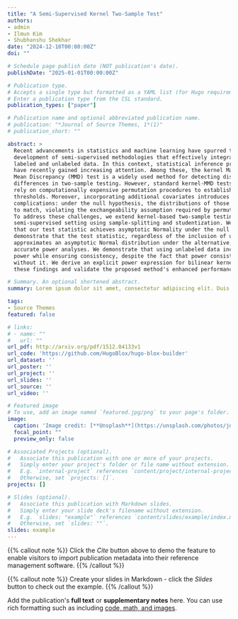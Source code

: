 ```yaml
---
title: "A Semi-Supervised Kernel Two-Sample Test"
authors:
- admin
- Ilmun Kim
- Shubhanshu Shekhar
date: "2024-12-10T00:00:00Z"
doi: ""

# Schedule page publish date (NOT publication's date).
publishDate: "2025-01-01T00:00:00Z"

# Publication type.
# Accepts a single type but formatted as a YAML list (for Hugo requirements).
# Enter a publication type from the CSL standard.
publication_types: ["paper"]

# Publication name and optional abbreviated publication name.
# publication: "*Journal of Source Themes, 1*(1)"
# publication_short: ""

abstract: >
  Recent advancements in statistics and machine learning have spurred the 
  development of semi-supervised methodologies that effectively integrate both 
  labeled and unlabeled data. In this context, statistical inference problems 
  have recently gained increasing attention. Among these, the kernel Maximum 
  Mean Discrepancy (MMD) test is a widely used method for detecting distributional 
  differences in two-sample testing. However, standard kernel-MMD tests typically 
  rely on computationally expensive permutation procedures to establish rejection 
  thresholds. Moreover, incorporating additional covariates introduces further 
  complications: under the null hypothesis, the distributions of those do not need 
  to match, violating the exchangeability assumption required by permutation tests. 
  To address these challenges, we extend kernel-based two-sample testing to a 
  semi-supervised setting using sample-splitting and studentization. We establish 
  that our test statistic achieves asymptotic Normality under the null. We further 
  demonstrate that the test statistic, regardless of the inclusion of unlabeled data, 
  approximates an asymptotic Normal distribution under the alternative, which facilitates 
  accurate power analyses. We demonstrate that using unlabeled data increases the test's 
  power while ensuring consistency, despite the fact that power consistency is maintained 
  without it. We derive an explicit power expression for bilinear kernels to substantiate 
  these findings and validate the proposed method's enhanced performance through numerical simulations.

# Summary. An optional shortened abstract.
summary: Lorem ipsum dolor sit amet, consectetur adipiscing elit. Duis posuere tellus ac convallis placerat. Proin tincidunt magna sed ex sollicitudin condimentum.

tags:
- Source Themes
featured: false

# links:
# - name: ""
#   url: ""
url_pdf: http://arxiv.org/pdf/1512.04133v1
url_code: 'https://github.com/HugoBlox/hugo-blox-builder'
url_dataset: ''
url_poster: ''
url_project: ''
url_slides: ''
url_source: ''
url_video: ''

# Featured image
# To use, add an image named `featured.jpg/png` to your page's folder. 
image:
  caption: 'Image credit: [**Unsplash**](https://unsplash.com/photos/jdD8gXaTZsc)'
  focal_point: ""
  preview_only: false

# Associated Projects (optional).
#   Associate this publication with one or more of your projects.
#   Simply enter your project's folder or file name without extension.
#   E.g. `internal-project` references `content/project/internal-project/index.md`.
#   Otherwise, set `projects: []`.
projects: []

# Slides (optional).
#   Associate this publication with Markdown slides.
#   Simply enter your slide deck's filename without extension.
#   E.g. `slides: "example"` references `content/slides/example/index.md`.
#   Otherwise, set `slides: ""`.
slides: example
---
```


{{% callout note %}}
Click the *Cite* button above to demo the feature to enable visitors to import publication metadata into their reference management software.
{{% /callout %}}

{{% callout note %}}
Create your slides in Markdown - click the *Slides* button to check out the example.
{{% /callout %}}

Add the publication's **full text** or **supplementary notes** here. You can use rich formatting such as including [code, math, and images](https://docs.hugoblox.com/content/writing-markdown-latex/).
